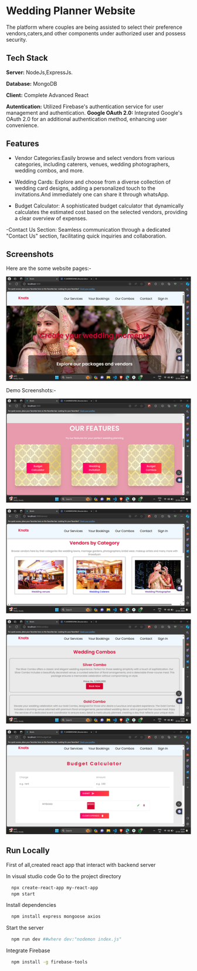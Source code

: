 
# Wedding Planner Website

The platform where couples are being assisted to select their preference vendors,caters,and other components under authorized user and possess security.



## Tech Stack


**Server:** NodeJs,ExpressJs.

**Database:** MongoDB

**Client:** Complete Advanced React 

**Autentication:** Utilized Firebase's authentication service for user management and authentication.
**Google OAuth 2.0:** Integrated Google's OAuth 2.0 for an additional authentication method, enhancing user convenience.
## Features

- Vendor Categories:Easily browse and select vendors from various categories, including caterers, venues, wedding photographers, wedding combos, and more.

- Wedding Cards: Explore and choose from a diverse collection of wedding card designs, adding a personalized touch to the invitations.And immediately one can share it through whatsApp.

- Budget Calculator: A sophisticated budget calculator that dynamically calculates the estimated cost based on the selected vendors, providing a clear overview of expenses.

-Contact Us Section: Seamless communication through a dedicated "Contact Us" section, facilitating quick inquiries and collaboration.


## Screenshots

Here are the some website pages:-

![App Screenshot](https://github.com/Harikrishna050/WeddingPlanner/blob/main/demo-pics/Screenshot%20(330).png?raw=true)

Demo Screenshots:-

![App Screenshot](https://github.com/Harikrishna050/WeddingPlanner/blob/main/demo-pics/Screenshot%20(331).png?raw=true)

![App Screenshot](https://github.com/Harikrishna050/WeddingPlanner/blob/main/demo-pics/Screenshot%20(332).png?raw=true)

![App Screenshot](https://github.com/Harikrishna050/WeddingPlanner/blob/main/demo-pics/Screenshot%20(333).png?raw=true)

![App Screenshot](https://github.com/Harikrishna050/WeddingPlanner/blob/main/demo-pics/Screenshot%20(334).png?raw=true)






## Run Locally

First of all,created react app that interact with backend server


In visual studio code
Go to the project directory

```bash
  npx create-react-app my-react-app
  npm start
```

Install dependencies

```bash
  npm install express mongoose axios

```

Start the server

```bash
  npm run dev ##where dev:"nodemon index.js"
```

Integrate Firebase
```bash
  npm install -g firebase-tools
```

